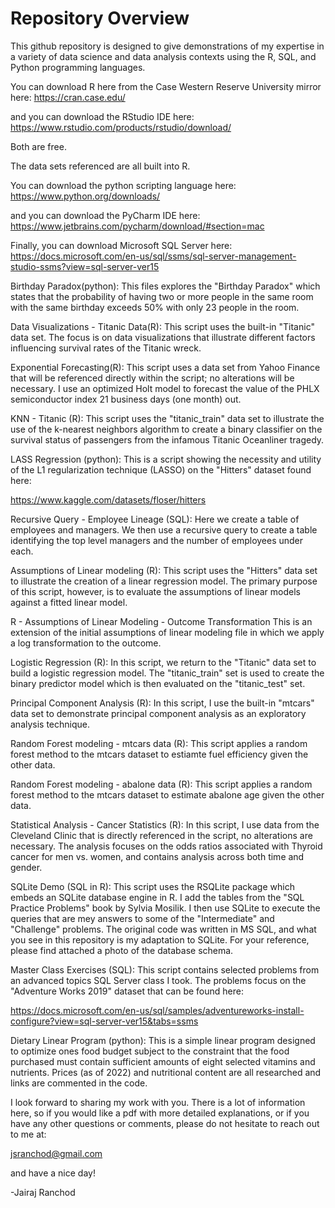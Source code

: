# Repository Overview
This github repository is designed to give demonstrations of my expertise in a variety of data science and data analysis contexts using the R, SQL, and Python programming languages.

You can download R here from the Case Western Reserve University mirror here:
https://cran.case.edu/

and you can download the RStudio IDE here:
https://www.rstudio.com/products/rstudio/download/

Both are free.

The data sets referenced are all built into R.

You can download the python scripting language here:
https://www.python.org/downloads/

and you can download the PyCharm IDE here:
https://www.jetbrains.com/pycharm/download/#section=mac

Finally, you can download Microsoft SQL Server here:
https://docs.microsoft.com/en-us/sql/ssms/sql-server-management-studio-ssms?view=sql-server-ver15


Birthday Paradox(python):
This files explores the "Birthday Paradox" which states that the probability of having two or more people in the same room with the same birthday exceeds 50% with only 23 people in the room.

Data Visualizations - Titanic Data(R): 
This script uses the built-in "Titanic" data set.  The focus is on data visualizations that illustrate different factors influencing survival rates of the Titanic wreck.

Exponential Forecasting(R):
This script uses a data set from Yahoo Finance that will be referenced directly within the script; no alterations will be necessary.  I use an optimized Holt model to forecast the value of the PHLX semiconductor index 21 business days (one month) out.

KNN - Titanic (R):
This script uses the "titanic_train" data set to illustrate the use of the k-nearest neighbors algorithm to create a binary classifier on the survival status of passengers from the infamous Titanic Oceanliner tragedy.

LASS Regression (python):
This is a script showing the necessity and utility of the L1 regularization technique (LASSO) on the "Hitters" dataset found here:

https://www.kaggle.com/datasets/floser/hitters

Recursive Query - Employee Lineage (SQL):
Here we create a table of employees and managers.  We then use a recursive query to create a table identifying the top level managers and the number of employees under each.

Assumptions of Linear modeling (R): 
This script uses the "Hitters" data set to illustrate the creation of a linear regression model. The primary purpose of this script, however, is to evaluate the assumptions of linear models against a fitted linear model.

R - Assumptions of Linear Modeling - Outcome Transformation
This is an extension of the initial assumptions of linear modeling file in which we apply a log transformation to the outcome.

Logistic Regression (R):
In this script, we return to the "Titanic" data set to build a logistic regression model.  The "titanic_train" set is used to create the binary predictor model which is then evaluated on the "titanic_test" set.

Principal Component Analysis (R):
In this script, I use the built-in "mtcars" data set to demonstrate principal component analysis as an exploratory analysis technique.

Random Forest modeling - mtcars data (R):
This script applies a random forest method to the mtcars dataset to estiamte fuel efficiency given the other data.

Random Forest modeling - abalone data (R): 
This script applies a random forest method to the mtcars dataset to estimate abalone age given the other data.

Statistical Analysis - Cancer Statistics (R): 
In this script, I use data from the Cleveland Clinic that is directly referenced in the script, no alterations are necessary.  The analysis focuses on the odds ratios associated with Thyroid cancer for men vs. women, and contains analysis across both time and gender.

SQLite Demo (SQL in R):
This script uses the RSQLite package which embeds an SQLite database engine in R.  I add the tables from the "SQL Practice Problems" book by Sylvia Mosilik.  I then use SQLite to execute the queries that are mey answers to some of the "Intermediate" and "Challenge" problems.  The original code was written in MS SQL, and what you see in this repository is my adaptation to SQLite.  For your reference, please find attached a photo of the database schema.

Master Class Exercises (SQL):
This script contains selected problems from an advanced topics SQL Server class I took.  The problems focus on the "Adventure Works 2019" dataset that can be found here:

https://docs.microsoft.com/en-us/sql/samples/adventureworks-install-configure?view=sql-server-ver15&tabs=ssms

Dietary Linear Program (python):
This is a simple linear program designed to optimize ones food budget subject to the constraint that the food purchased must contain sufficient amounts of eight selected vitamins and nutrients.  Prices (as of 2022) and nutritional content are all researched and links are commented in the code.

I look forward to sharing my work with you. There is a lot of information here, so if you would like a pdf with more detailed explanations, or if you have any other questions or comments, please do not hesitate to reach out to me at:

jsranchod@gmail.com

and have a nice day!

-Jairaj Ranchod
